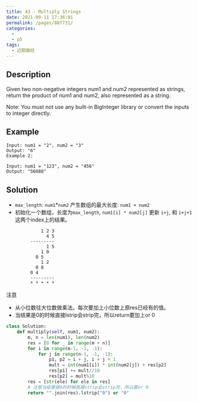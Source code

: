 ```yaml
---
title: 43 - Multiply Strings
date: 2021-09-11 17:36:01
permalink: /pages/88f731/
categories:
  - 
  - p5
tags:
  - 近期面经
---
```

## Description
Given two non-negative integers num1 and num2 represented as strings, return the product of num1 and num2, also represented as a string.

Note: You must not use any built-in BigInteger library or convert the inputs to integer directly.

## Example
```
Input: num1 = "2", num2 = "3"
Output: "6"
Example 2:

Input: num1 = "123", num2 = "456"
Output: "56088"
```
## Solution
- `max_length`: `num1`*`num2` 产生数组的最大长度: `num1 + num2`
- 初始化一个数组，长度为`max_length`, `num1[i] * num2[j]` 更新 `i+j`, 和 `i+j+1` 这两个index上的结果。 
```
             1 2 3
               4 5
         ---------
               1 5
             1 0
           0 5
             1 2
           0 8
         0 4
         ---------
         * * * * *
```
注意
- 从小位数往大位数做乘法。每次要加上小位数上原res已经有的值。
- 当结果是0的时候直接lstrip会strip完，所以return要加上or 0
```python
class Solution:
    def multiply(self, num1, num2):
        m, n = len(num1), len(num2)
        res = [0 for _ in range(m + n)]
        for i in range(m-1, -1, -1):
            for j in range(n-1, -1, -1):
                p1, p2 = i + j, i + j + 1
                mult = int(num1[i]) * int(num2[j]) + res[p2]
                res[p1] += mult//10
                res[p2] = mult%10
        res = [str(ele) for ele in res]
        # 注意当结果是0的时候直接strip会strip完，所以要or 0
        return "".join(res).lstrip("0") or "0"
```
